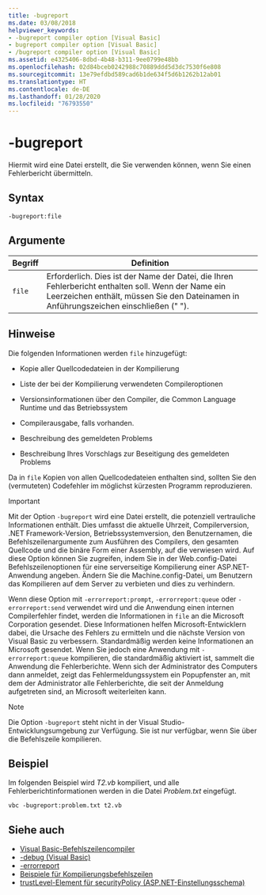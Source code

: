 ```yaml
---
title: -bugreport
ms.date: 03/08/2018
helpviewer_keywords:
- -bugreport compiler option [Visual Basic]
- bugreport compiler option [Visual Basic]
- /bugreport compiler option [Visual Basic]
ms.assetid: e4325406-8dbd-4b48-b311-9ee0799e48bb
ms.openlocfilehash: 02d84bceb0242988c70889ddd5d3dc7530f6e808
ms.sourcegitcommit: 13e79efdbd589cad6b1de634f5d6b1262b12ab01
ms.translationtype: HT
ms.contentlocale: de-DE
ms.lasthandoff: 01/28/2020
ms.locfileid: "76793550"
---
```

# <a name="-bugreport"></a>-bugreport

Hiermit wird eine Datei erstellt, die Sie verwenden können, wenn Sie einen Fehlerbericht übermitteln.

## <a name="syntax"></a>Syntax

```console
-bugreport:file
```

## <a name="arguments"></a>Argumente

|Begriff|Definition|
|---|---|
|`file`|Erforderlich. Dies ist der Name der Datei, die Ihren Fehlerbericht enthalten soll. Wenn der Name ein Leerzeichen enthält, müssen Sie den Dateinamen in Anführungszeichen einschließen (" ").|

## <a name="remarks"></a>Hinweise

Die folgenden Informationen werden `file` hinzugefügt:

- Kopie aller Quellcodedateien in der Kompilierung

- Liste der bei der Kompilierung verwendeten Compileroptionen

- Versionsinformationen über den Compiler, die Common Language Runtime und das Betriebssystem

- Compilerausgabe, falls vorhanden.

- Beschreibung des gemeldeten Problems

- Beschreibung Ihres Vorschlags zur Beseitigung des gemeldeten Problems

Da in `file` Kopien von allen Quellcodedateien enthalten sind, sollten Sie den (vermuteten) Codefehler im möglichst kürzesten Programm reproduzieren.

> [!IMPORTANT]
> Mit der Option `-bugreport` wird eine Datei erstellt, die potenziell vertrauliche Informationen enthält. Dies umfasst die aktuelle Uhrzeit, Compilerversion, .NET Framework-Version, Betriebssystemversion, den Benutzernamen, die Befehlszeilenargumente zum Ausführen des Compilers, den gesamten Quellcode und die binäre Form einer Assembly, auf die verwiesen wird. Auf diese Option können Sie zugreifen, indem Sie in der Web.config-Datei Befehlszeilenoptionen für eine serverseitige Kompilierung einer ASP.NET-Anwendung angeben. Ändern Sie die Machine.config-Datei, um Benutzern das Kompilieren auf dem Server zu verbieten und dies zu verhindern.

Wenn diese Option mit `-errorreport:prompt`, `-errorreport:queue` oder `-errorreport:send` verwendet wird und die Anwendung einen internen Compilerfehler findet, werden die Informationen in `file` an die Microsoft Corporation gesendet. Diese Informationen helfen Microsoft-Entwicklern dabei, die Ursache des Fehlers zu ermitteln und die nächste Version von Visual Basic zu verbessern. Standardmäßig werden keine Informationen an Microsoft gesendet. Wenn Sie jedoch eine Anwendung mit `-errorreport:queue` kompilieren, die standardmäßig aktiviert ist, sammelt die Anwendung die Fehlerberichte. Wenn sich der Administrator des Computers dann anmeldet, zeigt das Fehlermeldungssystem ein Popupfenster an, mit dem der Administrator alle Fehlerberichte, die seit der Anmeldung aufgetreten sind, an Microsoft weiterleiten kann.

> [!NOTE]
> Die Option `-bugreport` steht nicht in der Visual Studio-Entwicklungsumgebung zur Verfügung. Sie ist nur verfügbar, wenn Sie über die Befehlszeile kompilieren.

## <a name="example"></a>Beispiel

Im folgenden Beispiel wird *T2.vb* kompiliert, und alle Fehlerberichtinformationen werden in die Datei *Problem.txt* eingefügt.

```console
vbc -bugreport:problem.txt t2.vb
```

## <a name="see-also"></a>Siehe auch

- [Visual Basic-Befehlszeilencompiler](index.md)
- [-debug (Visual Basic)](debug.md)
- [-errorreport](errorreport.md)
- [Beispiele für Kompilierungsbefehlszeilen](sample-compilation-command-lines.md)
- [trustLevel-Element für securityPolicy (ASP.NET-Einstellungsschema)](https://docs.microsoft.com/previous-versions/dotnet/netframework-4.0/as399f0x(v=vs.100))
